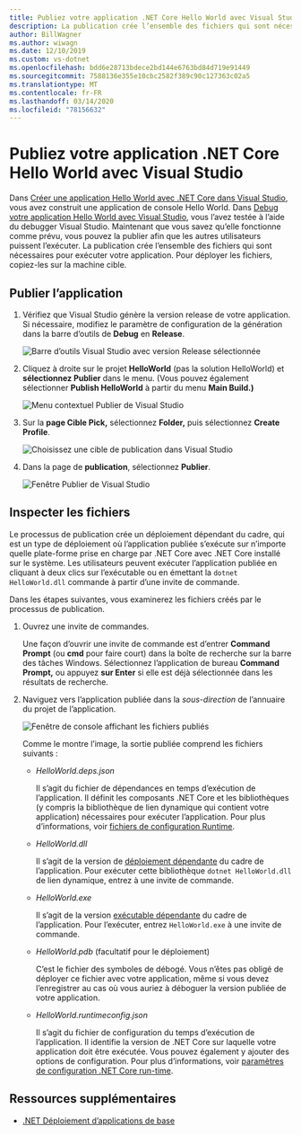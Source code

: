 ```yaml
---
title: Publiez votre application .NET Core Hello World avec Visual Studio
description: La publication crée l’ensemble des fichiers qui sont nécessaires pour exécuter votre application .NET Core.
author: BillWagner
ms.author: wiwagn
ms.date: 12/10/2019
ms.custom: vs-dotnet
ms.openlocfilehash: bdd6e28713bdece2bd144e6763bd84d719e91449
ms.sourcegitcommit: 7588136e355e10cbc2582f389c90c127363c02a5
ms.translationtype: MT
ms.contentlocale: fr-FR
ms.lasthandoff: 03/14/2020
ms.locfileid: "78156632"
---
```

# <a name="publish-your-net-core-hello-world-application-with-visual-studio"></a>Publiez votre application .NET Core Hello World avec Visual Studio

Dans [Créer une application Hello World avec .NET Core dans Visual Studio](with-visual-studio.md), vous avez construit une application de console Hello World. Dans [Debug votre application Hello World avec Visual Studio](debugging-with-visual-studio.md), vous l’avez testée à l’aide du debugger Visual Studio. Maintenant que vous savez qu’elle fonctionne comme prévu, vous pouvez la publier afin que les autres utilisateurs puissent l’exécuter. La publication crée l’ensemble des fichiers qui sont nécessaires pour exécuter votre application. Pour déployer les fichiers, copiez-les sur la machine cible.

## <a name="publish-the-app"></a>Publier l’application

1. Vérifiez que Visual Studio génère la version release de votre application. Si nécessaire, modifiez le paramètre de configuration de la génération dans la barre d’outils de **Debug** en **Release**.

   ![Barre d’outils Visual Studio avec version Release sélectionnée](media/publishing-with-visual-studio/visual-studio-toolbar-release.png)

1. Cliquez à droite sur le projet **HelloWorld** (pas la solution HelloWorld) et **sélectionnez Publier** dans le menu. (Vous pouvez également sélectionner **Publish HelloWorld** à partir du menu **Main Build.)**

   ![Menu contextuel Publier de Visual Studio](media/publishing-with-visual-studio/publish-context-menu.png)

1. Sur la **page Cible Pick,** sélectionnez **Folder,** puis sélectionnez **Create Profile**.

   ![Choisissez une cible de publication dans Visual Studio](media/publishing-with-visual-studio/pick-publish-target.png)

1. Dans la page de **publication**, sélectionnez **Publier**.

   ![Fenêtre Publier de Visual Studio](media/publishing-with-visual-studio/publish-page.png)

## <a name="inspect-the-files"></a>Inspecter les fichiers

Le processus de publication crée un déploiement dépendant du cadre, qui est un type de déploiement où l’application publiée s’exécute sur n’importe quelle plate-forme prise en charge par .NET Core avec .NET Core installé sur le système. Les utilisateurs peuvent exécuter l’application publiée en cliquant à deux clics sur l’exécutable ou en émettant la `dotnet HelloWorld.dll` commande à partir d’une invite de commande.

Dans les étapes suivantes, vous examinerez les fichiers créés par le processus de publication.

1. Ouvrez une invite de commandes.

   Une façon d’ouvrir une invite de commande est d’entrer **Command Prompt** (ou **cmd** pour faire court) dans la boîte de recherche sur la barre des tâches Windows. Sélectionnez l’application de bureau **Command Prompt,** ou appuyez **sur Enter** si elle est déjà sélectionnée dans les résultats de recherche.

1. Naviguez vers l’application publiée dans la *sous-direction* de l’annuaire du projet de l’application.

   ![Fenêtre de console affichant les fichiers publiés](media/publishing-with-visual-studio/published-files-output.png)

   Comme le montre l’image, la sortie publiée comprend les fichiers suivants :

      * *HelloWorld.deps.json*

         Il s’agit du fichier de dépendances en temps d’exécution de l’application. Il définit les composants .NET Core et les bibliothèques (y compris la bibliothèque de lien dynamique qui contient votre application) nécessaires pour exécuter l’application. Pour plus d’informations, voir [fichiers de configuration Runtime](https://github.com/dotnet/cli/blob/85ca206d84633d658d7363894c4ea9d59e515c1a/Documentation/specs/runtime-configuration-file.md).

      * *HelloWorld.dll*

         Il s’agit de la version de [déploiement dépendante](../deploying/deploy-with-cli.md#framework-dependent-deployment) du cadre de l’application. Pour exécuter cette bibliothèque `dotnet HelloWorld.dll` de lien dynamique, entrez à une invite de commande.

      * *HelloWorld.exe*

         Il s’agit de la version [exécutable dépendante](../deploying/deploy-with-cli.md#framework-dependent-executable) du cadre de l’application. Pour l’exécuter, entrez `HelloWorld.exe` à une invite de commande.

      * *HelloWorld.pdb* (facultatif pour le déploiement)

         C’est le fichier des symboles de débogé. Vous n’êtes pas obligé de déployer ce fichier avec votre application, même si vous devez l’enregistrer au cas où vous auriez à déboguer la version publiée de votre application.

      * *HelloWorld.runtimeconfig.json*

         Il s’agit du fichier de configuration du temps d’exécution de l’application. Il identifie la version de .NET Core sur laquelle votre application doit être exécutée. Vous pouvez également y ajouter des options de configuration. Pour plus d’informations, voir [paramètres de configuration .NET Core run-time](../run-time-config/index.md#runtimeconfigjson).

## <a name="additional-resources"></a>Ressources supplémentaires

- [.NET Déploiement d’applications de base](../deploying/index.md)
